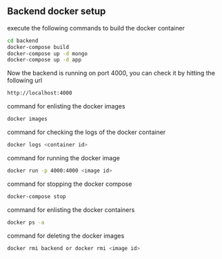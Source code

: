 ## Backend docker setup
execute the following commands to build the docker container
```bash
cd backend
docker-compose build 
docker-compose up -d mongo 
docker-compose up -d app
```

Now the backend is running on port 4000, you can check it by hitting the following url
```bash
http://localhost:4000
```

command for enlisting the docker images 
```bash
docker images
```

command for checking the logs of the docker container
```bash
docker logs <container id>
```

command for running the docker image
```bash
docker run -p 4000:4000 <image id>
```

command for stopping the docker compose
```bash
docker-compose stop
```

command for enlisting the docker containers 
```bash
docker ps -a
```

command for deleting the docker images 
```bash
docker rmi backend or docker rmi <image id>
```
